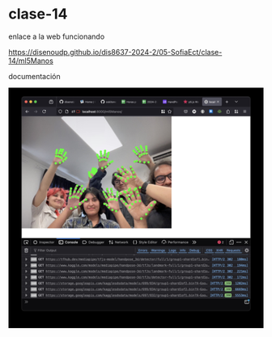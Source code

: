 # clase-14

enlace a la web funcionando

<https://disenoudp.github.io/dis8637-2024-2/05-SofiaEct/clase-14/ml5Manos>

documentación

![ocho manos](./ochoManos.jpg)
